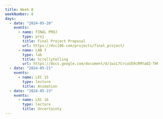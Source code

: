 ```yaml
---
title: Week 8
weekNumber: 8
days:
  - date: "2024-05-20"
    events:
      - name: FINAL PROJ
        type: proj
        title: Final Project Proposal
        url: https://dsc106.com/projects/final_project/
      - name: LAB 7
        type: lab
        title: Scrollytelling
        url: https://docs.google.com/document/d/1wiL7CrcuSE9cRMYaOZ-THNjCkv8cOWhZEEMOsuq-ZTc/edit?usp=sharing
  - date: "2024-05-21"
    events:
      - name: LEC 15
        type: lecture
        title: Animation
  - date: "2024-05-23"
    events:
      - name: LEC 16
        type: lecture
        title: Uncertainty
---
```

